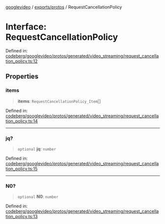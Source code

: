 [googlevideo](../../../README.md) / [exports/protos](../README.md) / RequestCancellationPolicy

# Interface: RequestCancellationPolicy

Defined in: [codeberg/googlevideo/protos/generated/video\_streaming/request\_cancellation\_policy.ts:12](https://github.com/LuanRT/googlevideo/blob/19854137cadaf49fd755394883dfd7fe5fdaba20/protos/generated/video_streaming/request_cancellation_policy.ts#L12)

## Properties

### items

> **items**: `RequestCancellationPolicy_Item`[]

Defined in: [codeberg/googlevideo/protos/generated/video\_streaming/request\_cancellation\_policy.ts:14](https://github.com/LuanRT/googlevideo/blob/19854137cadaf49fd755394883dfd7fe5fdaba20/protos/generated/video_streaming/request_cancellation_policy.ts#L14)

***

### jq?

> `optional` **jq**: `number`

Defined in: [codeberg/googlevideo/protos/generated/video\_streaming/request\_cancellation\_policy.ts:15](https://github.com/LuanRT/googlevideo/blob/19854137cadaf49fd755394883dfd7fe5fdaba20/protos/generated/video_streaming/request_cancellation_policy.ts#L15)

***

### N0?

> `optional` **N0**: `number`

Defined in: [codeberg/googlevideo/protos/generated/video\_streaming/request\_cancellation\_policy.ts:13](https://github.com/LuanRT/googlevideo/blob/19854137cadaf49fd755394883dfd7fe5fdaba20/protos/generated/video_streaming/request_cancellation_policy.ts#L13)
